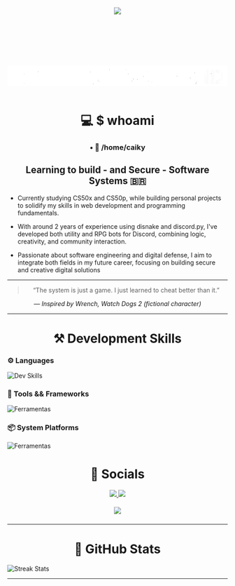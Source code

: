 <!-- Container principal -->
<div align="center">
  
<!-- Welcome to my Terminal-->
<img src="https://img.shields.io/badge/Welcome_to_my_terminal-00BFFF?style=for-the-badge&logoColor=white&labelColor=000000&color=00BFFF" style="margin:100px;" /><br>

<!-- 404 limits not found -->     
<img src="output-onlinegiftools-com-ezgif.com-crop.gif"><br><br>
  
  




<!-- Who am i-->
# 💻 $ whoami

<!-- Title -->
<h3 align="center">
• 📂 /home/<strong>caiky</strong>
<br>
</h3>

<h2>Learning to build - and Secure - Software Systems 🇧🇷</h2>
</div>

<!-- Paragraphs -->
+ Currently studying CS50x and CS50p, while building personal projects to solidify my skills in web development and programming fundamentals.

+ With around 2 years of experience using disnake and discord.py, I've developed both utility and RPG bots for Discord, combining logic, creativity, and community interaction.

+ Passionate about software engineering and digital defense, I aim to integrate both fields in my future career, focusing on building secure and creative digital solutions

---

<!-- Watch dogs 2 Quote -->
<blockquote align="center">
  “The system is just a game. I just learned to cheat better than it.”
</blockquote>

<p align="center"><em>— Inspired by Wrench, Watch Dogs 2 (fictional character)</em></p>

---

<!-- Development skills container-->
<div>
<h1 align="center">⚒️ Development Skills</h1> 

<!-- Languages -->
### ⚙️ Languages
<img src="https://skillicons.dev/icons?i=html,css,c,js,python,sqlite" alt="Dev Skills">

<!-- Frameworks and tools-->
### 🔧 Tools && Frameworks
<img src="https://skillicons.dev/icons?i=git,bash,django,arduino,vscode" alt="Ferramentas">

<!-- System platforms -->
### 📦 System Platforms
<img src="https://skillicons.dev/icons?i=linux,debian,ubuntu" alt="Ferramentas">
</div>

  
<!-- Socials -->
<h1 align="center">📎 Socials</h1>

<!-- Discord button -->
<div align="center">
<a href="https://discord.com/users/845713407730122812">
  <img src="https://img.shields.io/badge/-Discord-00BFFF?style=for-the-badge&logo=discord&logoColor=white&labelColor=0D1117">
</a>

<!-- Gmail button -->
<a href="mailto:caikyhortasouza25@gmail.com">
  <img src="https://img.shields.io/badge/-Gmail-00BFFF?style=for-the-badge&logo=gmail&logoColor=white&labelColor=0D1117">
</a>
</div>

<!-- Discord Presence -->
<div align="center" style="margin: 20px 0">
  <img src="https://komarev.com/ghpvc/?username=Caiky-Souza&color=00BFFF&style=for-the-badge&label=Profile+Views"/>
</div>

---

<!-- Github Stats-->
<h1 align="center">📌 GitHub Stats</h1>
<img src="https://github-readme-activity-graph.vercel.app/graph?username=Caiky-Souza&theme=tokyo-night&hide_border=true&line=00BFFF&hide_title=true&color=00BFFF&bg_color=0d1117&area=true&li" alt="Streak Stats">

---
